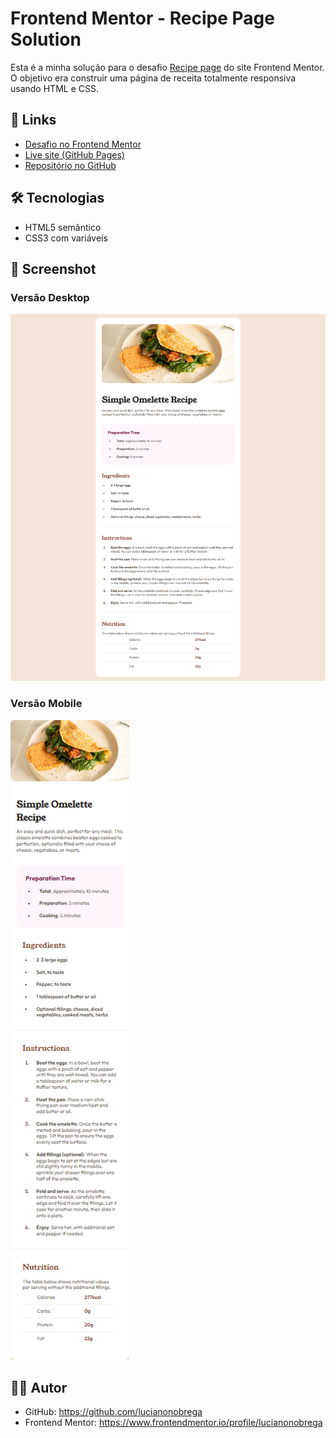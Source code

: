# Frontend Mentor - Recipe Page Solution

Esta é a minha solução para o desafio [Recipe page](https://www.frontendmentor.io/challenges/recipe-page-KiTsR8QQKm) do site Frontend Mentor. O objetivo era construir uma página de receita totalmente responsiva usando HTML e CSS.

## 🔗 Links

- [Desafio no Frontend Mentor](https://www.frontendmentor.io/challenges/recipe-page-KiTsR8QQKm)
- [Live site (GitHub Pages)](https://lucianonobrega.github.io/Frontend-Mentor-Recipe-Page/)
- [Repositório no GitHub](https://github.com/lucianonobrega/Frontend-Mentor-Recipe-Page)

## 🛠️ Tecnologias

- HTML5 semântico
- CSS3 com variáveis

## 📸 Screenshot

### Versão Desktop

![Desktop](./design/meuProjetoDesktop.png)

### Versão Mobile

![Mobile](./design/meuProjetoMobile.png)

## 👨‍💻 Autor

- GitHub: https://github.com/lucianonobrega
- Frontend Mentor: https://www.frontendmentor.io/profile/lucianonobrega
